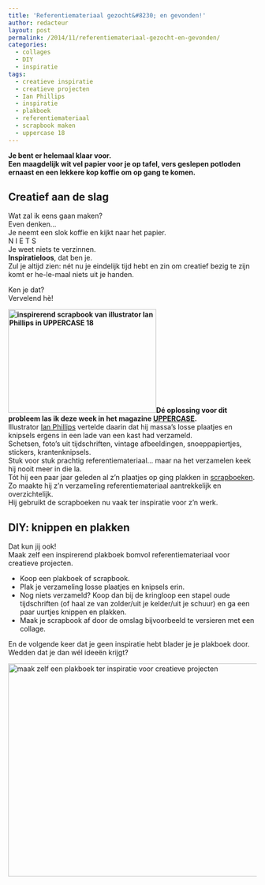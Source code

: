 ```yaml
---
title: 'Referentiemateriaal gezocht&#8230; en gevonden!'
author: redacteur
layout: post
permalink: /2014/11/referentiemateriaal-gezocht-en-gevonden/
categories:
  - collages
  - DIY
  - inspiratie
tags:
  - creatieve inspiratie
  - creatieve projecten
  - Ian Phillips
  - inspiratie
  - plakboek
  - referentiemateriaal
  - scrapbook maken
  - uppercase 18
---
```

**Je bent er helemaal klaar voor.**  
**Een maagdelijk wit vel papier voor je op tafel, vers geslepen potloden ernaast en een lekkere kop koffie om op gang te komen.**

## Creatief aan de slag

Wat zal ik eens gaan maken?  
Even denken…  
Je neemt een slok koffie en kijkt naar het papier.  
N I E T S  
Je weet niets te verzinnen.  
**Inspiratieloos**, dat ben je.  
Zul je altijd zien: nét nu je eindelijk tijd hebt en zin om creatief bezig te zijn komt er he-le-maal niets uit je handen.

Ken je dat?  
Vervelend hè!

**<img class="alignright wp-image-7322 size-medium" title="inspirerend scrapbook van illustrator Ian Phillips in UPPERCASE 18" src="/wordpress/wp-content/uploads/2014/11/scrapbook_Ian_Phillips_in_uppercase18-300x210.jpg" alt="inspirerend scrapbook van illustrator Ian Phillips in UPPERCASE 18" width="300" height="210" />Dé oplossing voor dit probleem las ik deze week in het magazine <a title="bekijk UPPERCASE 18 online" href="http://uppercasemagazine.com/issue18" target="_blank">UPPERCASE</a>.**  
Illustrator <a title="website van illustrator Ian Phillips" href="http://ianphillipsillustration.wordpress.com/" target="_blank">Ian Phillips</a> vertelde daarin dat hij massa’s losse plaatjes en knipsels ergens in een lade van een kast had verzameld.  
Schetsen, foto’s uit tijdschriften, vintage afbeeldingen, snoeppapiertjes, stickers, krantenknipsels.  
Stuk voor stuk prachtig referentiemateriaal… maar na het verzamelen keek hij nooit meer in die la.  
Tót hij een paar jaar geleden al z’n plaatjes op ging plakken in <a title="lees meer op de website van illustrator Ian Phillips" href="http://ianphillipsillustration.wordpress.com/2013/07/05/scrapbooking-in-uppercase-18/" target="_blank">scrapboeken</a>.  
Zo maakte hij z’n verzameling referentiemateriaal aantrekkelijk en overzichtelijk.  
Hij gebruikt de scrapboeken nu vaak ter inspiratie voor z’n werk.

## DIY: knippen en plakken

Dat kun jij ook!  
Maak zelf een inspirerend plakboek bomvol referentiemateriaal voor creatieve projecten.

  * Koop een plakboek of scrapbook.
  * Plak je verzameling losse plaatjes en knipsels erin.
  * Nog niets verzameld? Koop dan bij de kringloop een stapel oude tijdschriften (of haal ze van zolder/uit je kelder/uit je schuur) en ga een paar uurtjes knippen en plakken.
  * Maak je scrapbook af door de omslag bijvoorbeeld te versieren met een collage.

En de volgende keer dat je geen inspiratie hebt blader je je plakboek door.  
Wedden dat je dan wél ideeën krijgt?

<img class="aligncenter wp-image-7320 size-full" title="maak zelf een plakboek ter inspiratie voor creatieve projecten" src="/wordpress/wp-content/uploads/2014/11/plakboek.jpg" alt="maak zelf een plakboek ter inspiratie voor creatieve projecten" width="550" height="432" />

&nbsp;

